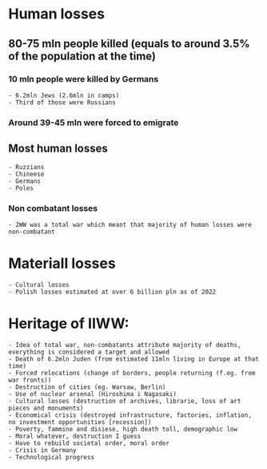 # Human losses
## 80-75 mln people killed (equals to around 3.5% of the population at the time)
### 10 mln people were killed by Germans
	- 6.2mln Jews (2.6mln in camps)
	- Third of those were Russians
### Around 39-45 mln were forced to emigrate
## Most human losses
	- Ruzzians
	- Chineese
	- Germans
	- Poles
### Non combatant losses
	- 2WW was a total war which meant that majority of human losses were non-combatant

# Materiall losses
	- Cultural losses
	- Polish losses estimated at over 6 billion pln as of 2022

# Heritage of IIWW:
	- Idea of total war, non-combatants attribute majority of deaths, everything is considered a target and allowed
	- Death of 6.2mln Juden (from estimated 11mln living in Europe at that time)
	- Forced relocations (change of borders, people returning (f.eg. from war fronts))
	- Destruction of cities (eg. Warsaw, Berlin)
	- Use of nuclear arsenal (Hiroshima i Nagasaki)
	- Cultural losses (destruction of archives, librarie, loss of art pieces and monuments) 
	- Economical crisis (destroyed infrastructure, factories, inflation, no investment opportunities [recession])
	- Poverty, fammine and disiese, high death toll, demographic low
	- Moral whatever, destruction I guess
	- Have to rebuild societal order, moral order
	- Crisis in Germany
	- Technological progress
